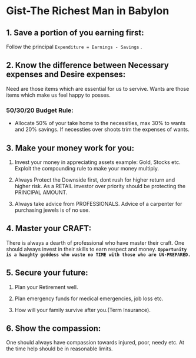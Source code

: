 # **Gist-The Richest Man in Babylon**

## **1. Save a portion of you earning first:**

Follow the principal `Expenditure = Earnings - Savings` .

## **2. Know the difference between Necessary expenses and Desire expenses:**

Need are those items which are essential for us to servive. Wants are those items which make us feel happy to posses. 

### 50/30/20 Budget Rule:

- Allocate 50% of your take home to the necessities, max 30% to wants and 20% savings. If necessties over shoots trim the expenses of wants.

## **3. Make your money work for you:**

1. Invest your money in appreciating assets example: Gold, Stocks etc. Exploit the compounding rule to make your money multiply.

2. Always Protect the Downside first, dont rush for higher return and higher risk. As a RETAIL investor over priority should be protecting the PRINCIPAL AMOUNT.

3. Always take advice from PROFESSIONALS. Advice of a carpenter for  purchasing jewels is of no use.

## **4. Master your CRAFT:**

There is always a dearth of professional who have master their craft. One should always invest in their skills to earn respect and money.
**`Opportunity is a haughty goddess who waste no TIME with those who are UN-PREPARED.`**

## **5. Secure your future:**

1. Plan your Retirement well.

2. Plan emergency funds for medical emergencies, job loss etc.

3. How will your family survive after you.(Term Insurance).

## **6. Show the compassion:**

One should always have compassion towards injured, poor, needy etc. At the time help should be in reasonable limits.

